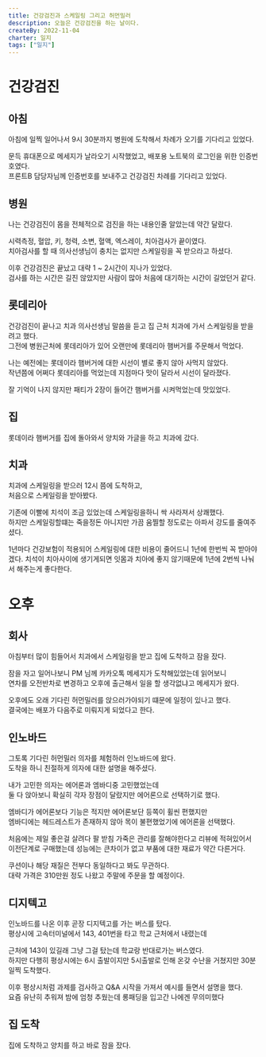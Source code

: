 ```yaml
---
title: 건강검진과 스케일링 그리고 허먼밀러
description: 오늘은 건강검진을 하는 날이다.
createBy: 2022-11-04
charter: 일지
tags: ["일지"]
---
```


# 건강검진

## 아침

아침에 일찍 일어나서 9시 30분까지 병원에 도착해서 차례가 오기를 기다리고 있었다.

문득 휴대폰으로 메세지가 날라오기 시작했었고, 배포용 노트북의 로그인을 위한 인증번호였다.  
프론트B 담당자님께 인증번호를 보내주고 건강검진 차례를 기다리고 있었다.

## 병원

나는 건강검진이 몸을 전체적으로 검진을 하는 내용인줄 알았는데 약간 달랐다.

시력측정, 혈압, 키, 청력, 소변, 혈액, 엑스레이, 치아검사가 끝이였다.  
치아검사를 할 때 의사선생님이 충치는 없지만 스케일링을 꼭 받으라고 하셨다.

이후 건강검진은 끝났고 대략 1 ~ 2시간이 지나가 있었다.  
검사를 하는 시간은 길진 않았지만 사람이 많아 처음에 대기하는 시간이 길었던거 같다.

## 롯데리아

건강검진이 끝나고 치과 의사선생님 말씀을 듣고 집 근처 치과에 가서 스케일링을 받을려고 했다.  
그전에 병원근처에 롯데리아가 있어 오랜만에 롯데리아 햄버거를 주문해서 먹었다.

나는 예전에는 롯데이라 햄버거에 대한 시선이 별로 좋지 않아 사먹지 않았다.  
작년쯤에 어쩌다 롯데리아를 먹었는데 지점마다 맛이 달라서 시선이 달라졌다.

잘 기억이 나지 않지만 패티가 2장이 들어간 햄버거를 시켜먹었는데 맛있었다.

## 집

롯데이라 햄버거를 집에 돌아와서 양치와 가글을 하고 치과에 갔다.

## 치과

치과에 스케일링을 받으러 12시 쯤에 도착하고,  
처음으로 스케일링을 받아봤다.

기존에 이빨에 치석이 조금 있었는데 스케일링을하니 싹 사라져서 상쾌했다.  
하지만 스케일링할떄는 죽을정돈 아니지만 가끔 움찔할 정도로는 아파서 강도를 줄여주셨다.

1년마다 건강보험이 적용되어 스케일링에 대한 비용이 줄어드니 1년에 한번씩 꼭 받아야겠다.
치석이 치아사이에 생기게되면 잇몸과 치아에 좋지 않기때문에 1년에 2번씩 나눠서 해주는게 좋다한다.

# 오후

## 회사

아침부터 많이 힘들어서 치과에서 스케일링을 받고 집에 도착하고 잠을 잤다.

잠을 자고 일어나보니 PM 님께 카카오톡 메세지가 도착해있었는데 읽어보니  
연차를 오전반차로 변경하고 오후에 출근해서 일을 할 생각없냐고 메세지가 왔다.

오후에도 오래 기다린 허먼밀러를 앉으러가야되기 떄문에 일정이 있나고 했다.  
결국에는 배포가 다음주로 미뤄지게 되었다고 한다.

## 인노바드

그토록 기다린 허먼밀러 의자를 체험하러 인노바드에 왔다.  
도착을 하니 친절하게 의자에 대한 설명을 해주셨다.

내가 고민한 의자는 에어론과 엠바디중 고민했었는데  
둘 다 앉아보니 확실히 각자 장점이 달랐지만 에어론으로 선택하기로 했다.

엠바디가 에어론보다 기능은 적지만 에어론보단 등쪽이 휠씬 편했지만  
엠바디에는 헤드레스트가 존재하지 않아 목이 불편했었기에 에어론을 선택했다.

처음에는 제일 좋은걸 살려다 팔 받침 가죽은 관리를 잘해야한다고 리뷰에 적혀있어서  
이전단계로 구매했는데 성능에는 큰차이가 없고 부품에 대한 재료가 약간 다른거다.

쿠션이나 해당 재질은 전부다 동일하다고 봐도 무관하다.  
대략 가격은 310만원 정도 나왔고 주말에 주문을 할 예정이다.

## 디지텍고

인노바드를 나온 이후 곧장 디지텍고를 가는 버스를 탔다.  
평상시에 고속터미널에서 143, 401번을 타고 학교 근처에서 내렸는데

근처에 143이 있길래 그냥 그걸 탔는데 학교랑 반대로가는 버스였다.  
하지만 다행히 평상시에는 6시 출발이지만 5시출발로 인해 온갖 수난을 거쳤지만 30분 일찍 도착했다.

이후 평상시처럼 과제를 검사하고 Q&A 시작을 가져서 예시를 들면서 설명을 했다.  
요즘 유난히 추워져 밤에 엄청 추웠는데 롱패딩을 입고간 나에겐 무의미했다

## 집 도착

집에 도착하고 양치를 하고 바로 잠을 잤다.
